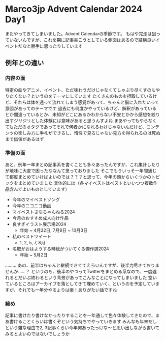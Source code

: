 # Marco3jp Advent Calendar 2024 Day1

またやってきてしまいました。Advent Calendarの季節です。
もはや完走は狙っていないんですが、これを期に記事書こうとしている側面はあるので結構良いイベントだなと勝手に思ったりしています

## 例年との違い

### 内容の面

特定の曲やアニメ、イベント、ただ味わうだけじゃなくてしゃぶり尽くすのもやりたくない？というのをテーマにしています
たくさんのものを摂取しているけど、それらは体を通って流れてしまう感覚があって、ちゃんと脳に入れたいって意図があってのテーマです
過去にも何度かやっているけど、解釈があっているとか間違っているとか、未知がどこにあるかわからない不安とかから感想を絞り出すジリジリとした体験には意味があると思うんすよね
まあやってもやらなくてもただのオタクであってそれで何者かになれるわけじゃないんだけど、コンテンツの楽しみ方に手札ができるし、惰性で見るじゃない見方を得られるのは死ぬまで価値があるはず

### 準備の面

あと、例年一年まとめ記事系を書くことも多々あったんですが、これ集計したりが地味に大変で困ったななんて思っておりました
そこでもういっそ一年間通じて都度まとめていけばよいのでは？？？と思って、今年の頭からいくつかのトピックをまとめていました
具体的には（各マイベストはベストといいつつ複数作品含んでよいものとしています）

- 今年のマイベストソング
- 今年のニコニコ動画
- マイベストさなちゃんねる2024
- 今月のおすすめ成人向け作品
- 良すぎイラスト展示場2024
  - 年始 ~ 4月22日, 7月9日 ~ 10月3日
- 私のベストツイート
  - 1, 2, 5, 7, 8月
- 名取がおはようする時絵がついてくる傑作選2024
  - 年始 ~ 5月2日

………
あの、前半はちゃんと継続できててえらいんですが、後半力尽きておりませんか……？
というのも、後半のやつってTwitterをまとめる系なので、一度遅れるとだいぶ終わるという背景があってこんなことになってしまいました
空いているところはアーカイブを落としてきて埋めていく、というのを予定していますが、それでも一年分やるよりは楽！ありがたい話ですね

### 締め
記事に書けたり書けなかったりすることを一年通して色々体験してきたので、まあ書けることくらいは書くぞという気持ちでやっていきます
みんなも年末だしという雑な理由で2, 3記事くらい今年何あったっけな～と思い出しながら書いてみるとよいのではないでしょうか